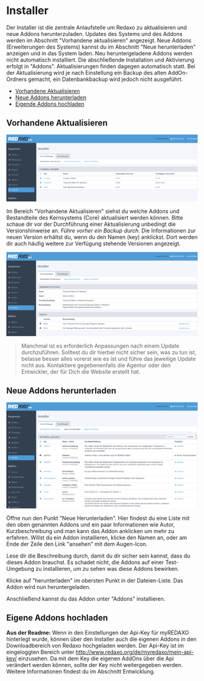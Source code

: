 # Installer

Der Installer ist die zentrale Anlaufstelle um Redaxo zu aktualisieren und neue Addons herunterzuladen.  Updates des Systems und des Addons werden im Abschnitt "Vorhandene aktualisieren" angezeigt. Neue Addons (Erweiterungen des Systems) kannst du im Abschnitt "Neue herunterladen" anzeigen und in das System laden. 
Neu heruntergeladene Addons werden nicht automatisch installiert. Die abschließende Installation und Aktivierung erfolgt in "Addons".
Aktualisierungen finden dagegen automatisch statt.
Bei der Aktualisierung wird je nach Einstellung ein Backup des alten AddOn-Ordners gemacht, ein Datenbankbackup wird jedoch nicht ausgeführt. 

- [Vorhandene Aktualisieren](#aktualisieren)
- [Neue Addons herunterladen](#herunterladen)
- [Eigende Addons hochladen](#hochladen)

<a name="aktualisieren"></a>

## Vorhandene Aktualisieren

![Systemcheck](/assets/v5.2.0-installer-01-aktualisieren.png)

Im Bereich "Vorhandene Aktualisieren" siehst du welche Addons und Bestandteile des Kernsystems (Core) aktualisiert werden können. Bitte schaue dir vor der Durchführung einer Aktualisierung unbedingt die Versionshinweise an. *Führe vorher ein Backup durch.* Die Informationen zur neuen Version erhältst du, wenn du den Namen (key) anklickst. Dort werden dir auch häufig weitere zur Verfügung stehende Versionen angezeigt.

![Systemcheck](/assets/v5.2.0-installer-03-versionen.png)

> Manchmal ist es erforderlich Anpassungen nach einem Update durchzuführen. Solltest du dir hierbei nicht sicher sein, was zu tun ist, belasse besser alles vorerst wie es ist und führe das jeweilige Update nicht aus. Kontaktiere gegebenenfalls die Agentur oder den Entwickler, der für Dich die Website erstellt hat. 

<a name="herunterladen"></a>
## Neue Addons herunterladen

![Systemcheck](/assets/v5.2.0-installer-02-neue.png)


Öffne nun den Punkt "Neue Herunterladen". Hier findest du eine Liste mit den oben genannten Addons und ein paar Informationen wie Autor, Kurzbeschreibung und man kann das Addon anklicken um mehr zu erfahren. Willst du ein Addon installieren, klicke den Namen an, oder am Ende der Zeile den Link "ansehen" mit dem Augen-Icon.

Lese dir die Beschreibung durch, damit du dir sicher sein kannst, dass du dieses Addon brauchst. Es schadet nicht, die Addons auf einer Test-Umgebung zu installieren, um zu sehen was diese Addons bewirken.

Klicke auf "herunterladen" im obersten Punkt in der Dateien-Liste. Das Addon wird nun heruntergeladen.

Anschließend kannst du das Addon unter "Addons" installieren. 

<a name="hochladen"></a>
## Eigene Addons hochladen
**Aus der Readme:** Wenn in den Einstellungen der Api-Key für myREDAXO hinterlegt wurde, können über den Installer auch die eigenen Addons in den Downloadbereich von Redaxo hochgeladen werden. Der Api-Key ist im eingeloggten Bereich unter http://www.redaxo.org/de/myredaxo/mein-api-key/ einzusehen. Da mit dem Key die eigenen AddOns über die Api verändert werden können, sollte der Key nicht weitergegeben werden.
Weitere Informationen findest du im Abschnitt Entwicklung.


